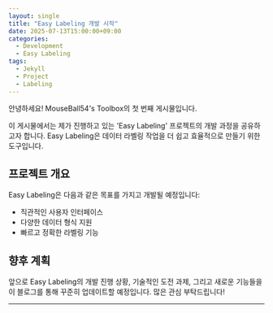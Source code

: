 ```yaml
---
layout: single
title: "Easy Labeling 개발 시작"
date: 2025-07-13T15:00:00+09:00
categories:
  - Development
  - Easy Labeling
tags:
  - Jekyll
  - Project
  - Labeling
---
```


안녕하세요! MouseBall54's Toolbox의 첫 번째 게시물입니다.

이 게시물에서는 제가 진행하고 있는 'Easy Labeling' 프로젝트의 개발 과정을 공유하고자 합니다. Easy Labeling은 데이터 라벨링 작업을 더 쉽고 효율적으로 만들기 위한 도구입니다.

## 프로젝트 개요

Easy Labeling은 다음과 같은 목표를 가지고 개발될 예정입니다:
*   직관적인 사용자 인터페이스
*   다양한 데이터 형식 지원
*   빠르고 정확한 라벨링 기능

## 향후 계획

앞으로 Easy Labeling의 개발 진행 상황, 기술적인 도전 과제, 그리고 새로운 기능들을 이 블로그를 통해 꾸준히 업데이트할 예정입니다. 많은 관심 부탁드립니다!

---
